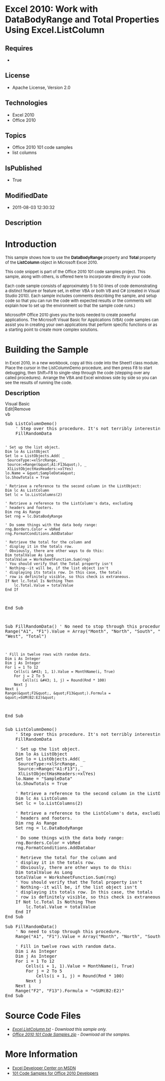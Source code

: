 # Excel 2010: Work with DataBodyRange and Total Properties Using Excel.ListColumn
## Requires
* 
## License
* Apache License, Version 2.0
## Technologies
* Excel 2010
* Office 2010
## Topics
* Office 2010 101 code samples
* list columns
## IsPublished
* True
## ModifiedDate
* 2011-08-03 12:30:32
## Description

<h1>Introduction</h1>
<p><span style="font-size:small">This sample shows how to use the <strong>DataBodyRange
</strong>property and <strong>Total </strong>property of the <strong>ListColumn </strong>
object in Microsoft Excel 2010.</span></p>
<p><span style="font-size:small">This code snippet is part of the Office 2010 101 code samples project. This sample, along with others, is offered here to incorporate directly in your code.</span></p>
<p><span style="font-size:small">Each code sample consists of approximately 5 to 50 lines of code demonstrating a distinct feature or feature set, in either VBA or both VB and C# (created in Visual Studio 2010). Each sample includes comments describing the
 sample, and setup code so that you can run the code with expected results or the comments will explain how to set up the environment so that the sample code runs.)</span></p>
<p><span style="font-size:small">Microsoft&reg; Office 2010 gives you the tools needed to create powerful applications. The Microsoft Visual Basic for Applications (VBA) code samples can assist you in creating your own applications that perform specific functions
 or as a starting point to create more complex solutions.</span></p>
<h1><span>Building the Sample</span></h1>
<p><span style="font-size:small">In Excel 2010, in a new workbook, copy all this code into the Sheet1 class module. Place the cursor in the ListColumnDemo procedure, and then press F8 to start debugging, then Shift&#43;F8 to single-step through the code (stepping
 over any called procedures). Arrange the VBA and Excel windows side by side so you can see the results of running the code.</span></p>
<p><span style="font-size:20px; font-weight:bold">Description</span></p>
<div class="scriptcode">
<div class="pluginEditHolder" pluginCommand="mceScriptCode">
<div class="title"><span>Visual Basic</span></div>
<div class="pluginLinkHolder"><span class="pluginEditHolderLink">Edit</span>|<span class="pluginRemoveHolderLink">Remove</span></div>
<span class="hidden">vb</span>
<pre class="hidden">Sub ListColumnDemo()
    ' Step over this procedure. It's not terribly interesting.
    FillRandomData
 
    ' Set up the list object.
    Dim lo As ListObject
    Set lo = ListObjects.Add( _
     SourceType:=xlSrcRange, _
     Source:=Range(&quot;A1:F13&quot;), _
     XlListObjectHasHeaders:=xlYes)
    lo.Name = &quot;SampleData&quot;
    lo.ShowTotals = True
 
    ' Retrieve a reference to the second column in the ListObject:
    Dim lc As ListColumn
    Set lc = lo.ListColumns(2)
   
    ' Retrieve a reference to the ListColumn's data, excluding
    ' headers and footers.
    Dim rng As Range
    Set rng = lc.DataBodyRange
   
    ' Do some things with the data body range:
    rng.Borders.Color = vbRed
    rng.FormatConditions.AddDatabar
   
    ' Retrieve the total for the column and
    ' display it in the totals row.
    ' Obviously, there are other ways to do this:
    Dim totalValue As Long
    totalValue = WorksheetFunction.Sum(rng)
    ' You should verify that the Total property isn't
    ' Nothing--it will be, if the list object isn't
    ' displaying its totals row. In this case, the totals
    ' row is definitely visible, so this check is extraneous.
    If Not lc.Total Is Nothing Then
        lc.Total.Value = totalValue
    End If
End Sub

Sub FillRandomData()
    ' No need to stop through this procedure.
    Range(&quot;A1&quot;, &quot;F1&quot;).Value = Array(&quot;Month&quot;, &quot;North&quot;, &quot;South&quot;, &quot;East&quot;, &quot;West&quot;, &quot;Total&quot;)
 
    ' Fill in twelve rows with random data.
    Dim i As Integer
    Dim j As Integer
    For i = 1 To 12
        Cells(i &#43; 1, 1).Value = MonthName(i, True)
        For j = 2 To 5
            Cells(i &#43; 1, j) = Round(Rnd * 100)
        Next j
    Next i
    Range(&quot;F2&quot;, &quot;F13&quot;).Formula = &quot;=SUM(B2:E2)&quot;
End Sub
</pre>
<div class="preview">
<pre class="vb"><span class="visualBasic__keyword">Sub</span>&nbsp;ListColumnDemo()&nbsp;
&nbsp;&nbsp;&nbsp;&nbsp;<span class="visualBasic__com">'&nbsp;Step&nbsp;over&nbsp;this&nbsp;procedure.&nbsp;It's&nbsp;not&nbsp;terribly&nbsp;interesting.</span>&nbsp;
&nbsp;&nbsp;&nbsp;&nbsp;FillRandomData&nbsp;
&nbsp;&nbsp;
&nbsp;&nbsp;&nbsp;&nbsp;<span class="visualBasic__com">'&nbsp;Set&nbsp;up&nbsp;the&nbsp;list&nbsp;object.</span>&nbsp;
&nbsp;&nbsp;&nbsp;&nbsp;<span class="visualBasic__keyword">Dim</span>&nbsp;lo&nbsp;<span class="visualBasic__keyword">As</span>&nbsp;ListObject&nbsp;
&nbsp;&nbsp;&nbsp;&nbsp;<span class="visualBasic__keyword">Set</span>&nbsp;lo&nbsp;=&nbsp;ListObjects.Add(&nbsp;_&nbsp;
&nbsp;&nbsp;&nbsp;&nbsp;&nbsp;SourceType:=xlSrcRange,&nbsp;_&nbsp;
&nbsp;&nbsp;&nbsp;&nbsp;&nbsp;Source:=Range(<span class="visualBasic__string">&quot;A1:F13&quot;</span>),&nbsp;_&nbsp;
&nbsp;&nbsp;&nbsp;&nbsp;&nbsp;XlListObjectHasHeaders:=xlYes)&nbsp;
&nbsp;&nbsp;&nbsp;&nbsp;lo.Name&nbsp;=&nbsp;<span class="visualBasic__string">&quot;SampleData&quot;</span>&nbsp;
&nbsp;&nbsp;&nbsp;&nbsp;lo.ShowTotals&nbsp;=&nbsp;<span class="visualBasic__keyword">True</span>&nbsp;
&nbsp;&nbsp;
&nbsp;&nbsp;&nbsp;&nbsp;<span class="visualBasic__com">'&nbsp;Retrieve&nbsp;a&nbsp;reference&nbsp;to&nbsp;the&nbsp;second&nbsp;column&nbsp;in&nbsp;the&nbsp;ListObject:</span>&nbsp;
&nbsp;&nbsp;&nbsp;&nbsp;<span class="visualBasic__keyword">Dim</span>&nbsp;lc&nbsp;<span class="visualBasic__keyword">As</span>&nbsp;ListColumn&nbsp;
&nbsp;&nbsp;&nbsp;&nbsp;<span class="visualBasic__keyword">Set</span>&nbsp;lc&nbsp;=&nbsp;lo.ListColumns(<span class="visualBasic__number">2</span>)&nbsp;
&nbsp;&nbsp;&nbsp;&nbsp;
&nbsp;&nbsp;&nbsp;&nbsp;<span class="visualBasic__com">'&nbsp;Retrieve&nbsp;a&nbsp;reference&nbsp;to&nbsp;the&nbsp;ListColumn's&nbsp;data,&nbsp;excluding</span>&nbsp;
&nbsp;&nbsp;&nbsp;&nbsp;<span class="visualBasic__com">'&nbsp;headers&nbsp;and&nbsp;footers.</span>&nbsp;
&nbsp;&nbsp;&nbsp;&nbsp;<span class="visualBasic__keyword">Dim</span>&nbsp;rng&nbsp;<span class="visualBasic__keyword">As</span>&nbsp;Range&nbsp;
&nbsp;&nbsp;&nbsp;&nbsp;<span class="visualBasic__keyword">Set</span>&nbsp;rng&nbsp;=&nbsp;lc.DataBodyRange&nbsp;
&nbsp;&nbsp;&nbsp;&nbsp;
&nbsp;&nbsp;&nbsp;&nbsp;<span class="visualBasic__com">'&nbsp;Do&nbsp;some&nbsp;things&nbsp;with&nbsp;the&nbsp;data&nbsp;body&nbsp;range:</span>&nbsp;
&nbsp;&nbsp;&nbsp;&nbsp;rng.Borders.Color&nbsp;=&nbsp;vbRed&nbsp;
&nbsp;&nbsp;&nbsp;&nbsp;rng.FormatConditions.AddDatabar&nbsp;
&nbsp;&nbsp;&nbsp;&nbsp;
&nbsp;&nbsp;&nbsp;&nbsp;<span class="visualBasic__com">'&nbsp;Retrieve&nbsp;the&nbsp;total&nbsp;for&nbsp;the&nbsp;column&nbsp;and</span>&nbsp;
&nbsp;&nbsp;&nbsp;&nbsp;<span class="visualBasic__com">'&nbsp;display&nbsp;it&nbsp;in&nbsp;the&nbsp;totals&nbsp;row.</span>&nbsp;
&nbsp;&nbsp;&nbsp;&nbsp;<span class="visualBasic__com">'&nbsp;Obviously,&nbsp;there&nbsp;are&nbsp;other&nbsp;ways&nbsp;to&nbsp;do&nbsp;this:</span>&nbsp;
&nbsp;&nbsp;&nbsp;&nbsp;<span class="visualBasic__keyword">Dim</span>&nbsp;totalValue&nbsp;<span class="visualBasic__keyword">As</span>&nbsp;<span class="visualBasic__keyword">Long</span>&nbsp;
&nbsp;&nbsp;&nbsp;&nbsp;totalValue&nbsp;=&nbsp;WorksheetFunction.Sum(rng)&nbsp;
&nbsp;&nbsp;&nbsp;&nbsp;<span class="visualBasic__com">'&nbsp;You&nbsp;should&nbsp;verify&nbsp;that&nbsp;the&nbsp;Total&nbsp;property&nbsp;isn't</span>&nbsp;
&nbsp;&nbsp;&nbsp;&nbsp;<span class="visualBasic__com">'&nbsp;Nothing--it&nbsp;will&nbsp;be,&nbsp;if&nbsp;the&nbsp;list&nbsp;object&nbsp;isn't</span>&nbsp;
&nbsp;&nbsp;&nbsp;&nbsp;<span class="visualBasic__com">'&nbsp;displaying&nbsp;its&nbsp;totals&nbsp;row.&nbsp;In&nbsp;this&nbsp;case,&nbsp;the&nbsp;totals</span>&nbsp;
&nbsp;&nbsp;&nbsp;&nbsp;<span class="visualBasic__com">'&nbsp;row&nbsp;is&nbsp;definitely&nbsp;visible,&nbsp;so&nbsp;this&nbsp;check&nbsp;is&nbsp;extraneous.</span>&nbsp;
&nbsp;&nbsp;&nbsp;&nbsp;<span class="visualBasic__keyword">If</span>&nbsp;<span class="visualBasic__keyword">Not</span>&nbsp;lc.Total&nbsp;<span class="visualBasic__keyword">Is</span>&nbsp;<span class="visualBasic__keyword">Nothing</span>&nbsp;<span class="visualBasic__keyword">Then</span>&nbsp;
&nbsp;&nbsp;&nbsp;&nbsp;&nbsp;&nbsp;&nbsp;&nbsp;lc.Total.Value&nbsp;=&nbsp;totalValue&nbsp;
&nbsp;&nbsp;&nbsp;&nbsp;<span class="visualBasic__keyword">End</span>&nbsp;<span class="visualBasic__keyword">If</span>&nbsp;
<span class="visualBasic__keyword">End</span>&nbsp;<span class="visualBasic__keyword">Sub</span>&nbsp;
&nbsp;
<span class="visualBasic__keyword">Sub</span>&nbsp;FillRandomData()&nbsp;
&nbsp;&nbsp;&nbsp;&nbsp;<span class="visualBasic__com">'&nbsp;No&nbsp;need&nbsp;to&nbsp;stop&nbsp;through&nbsp;this&nbsp;procedure.</span>&nbsp;
&nbsp;&nbsp;&nbsp;&nbsp;Range(<span class="visualBasic__string">&quot;A1&quot;</span>,&nbsp;<span class="visualBasic__string">&quot;F1&quot;</span>).Value&nbsp;=&nbsp;Array(<span class="visualBasic__string">&quot;Month&quot;</span>,&nbsp;<span class="visualBasic__string">&quot;North&quot;</span>,&nbsp;<span class="visualBasic__string">&quot;South&quot;</span>,&nbsp;<span class="visualBasic__string">&quot;East&quot;</span>,&nbsp;<span class="visualBasic__string">&quot;West&quot;</span>,&nbsp;<span class="visualBasic__string">&quot;Total&quot;</span>)&nbsp;
&nbsp;&nbsp;
&nbsp;&nbsp;&nbsp;&nbsp;<span class="visualBasic__com">'&nbsp;Fill&nbsp;in&nbsp;twelve&nbsp;rows&nbsp;with&nbsp;random&nbsp;data.</span>&nbsp;
&nbsp;&nbsp;&nbsp;&nbsp;<span class="visualBasic__keyword">Dim</span>&nbsp;i&nbsp;<span class="visualBasic__keyword">As</span>&nbsp;<span class="visualBasic__keyword">Integer</span>&nbsp;
&nbsp;&nbsp;&nbsp;&nbsp;<span class="visualBasic__keyword">Dim</span>&nbsp;j&nbsp;<span class="visualBasic__keyword">As</span>&nbsp;<span class="visualBasic__keyword">Integer</span>&nbsp;
&nbsp;&nbsp;&nbsp;&nbsp;<span class="visualBasic__keyword">For</span>&nbsp;i&nbsp;=&nbsp;<span class="visualBasic__number">1</span>&nbsp;<span class="visualBasic__keyword">To</span>&nbsp;<span class="visualBasic__number">12</span>&nbsp;
&nbsp;&nbsp;&nbsp;&nbsp;&nbsp;&nbsp;&nbsp;&nbsp;Cells(i&nbsp;&#43;&nbsp;<span class="visualBasic__number">1</span>,&nbsp;<span class="visualBasic__number">1</span>).Value&nbsp;=&nbsp;MonthName(i,&nbsp;<span class="visualBasic__keyword">True</span>)&nbsp;
&nbsp;&nbsp;&nbsp;&nbsp;&nbsp;&nbsp;&nbsp;&nbsp;<span class="visualBasic__keyword">For</span>&nbsp;j&nbsp;=&nbsp;<span class="visualBasic__number">2</span>&nbsp;<span class="visualBasic__keyword">To</span>&nbsp;<span class="visualBasic__number">5</span>&nbsp;
&nbsp;&nbsp;&nbsp;&nbsp;&nbsp;&nbsp;&nbsp;&nbsp;&nbsp;&nbsp;&nbsp;&nbsp;Cells(i&nbsp;&#43;&nbsp;<span class="visualBasic__number">1</span>,&nbsp;j)&nbsp;=&nbsp;Round(Rnd&nbsp;*&nbsp;<span class="visualBasic__number">100</span>)&nbsp;
&nbsp;&nbsp;&nbsp;&nbsp;&nbsp;&nbsp;&nbsp;&nbsp;<span class="visualBasic__keyword">Next</span>&nbsp;j&nbsp;
&nbsp;&nbsp;&nbsp;&nbsp;<span class="visualBasic__keyword">Next</span>&nbsp;i&nbsp;
&nbsp;&nbsp;&nbsp;&nbsp;Range(<span class="visualBasic__string">&quot;F2&quot;</span>,&nbsp;<span class="visualBasic__string">&quot;F13&quot;</span>).Formula&nbsp;=&nbsp;<span class="visualBasic__string">&quot;=SUM(B2:E2)&quot;</span>&nbsp;
<span class="visualBasic__keyword">End</span>&nbsp;<span class="visualBasic__keyword">Sub</span>&nbsp;
</pre>
</div>
</div>
</div>
<h1><span>Source Code Files</span></h1>
<ul>
<li><span style="font-size:small"><em><a id="25889" href="/site/view/file/25889/1/Excel.ListColumn.txt">Excel.ListColumn.txt</a>&nbsp;- Download this sample only.</em></span>
</li><li><span style="font-size:small"><em><a id="25890" href="/site/view/file/25890/1/Office%202010%20101%20Code%20Samples.zip">Office 2010 101 Code Samples.zip</a>&nbsp;- Download all the samples.</em></span>
</li></ul>
<h1>More Information</h1>
<ul>
<li><span style="font-size:small"><a href="http://msdn.microsoft.com/en-us/office/aa905411">Excel Developer Center on MSDN</a></span>
</li><li><span style="font-size:small"><a href="http://msdn.microsoft.com/en-us/office/hh360994">101 Code Samples for Office 2010 Developers</a></span>
</li></ul>
